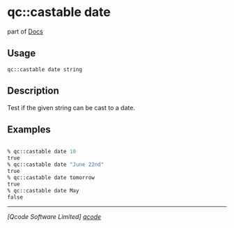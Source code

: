 qc::castable date
====================

part of [Docs](../index.md)

Usage
-----
`qc::castable date string`

Description
-----------
Test if the given string can be cast to a date.

Examples
--------
```tcl

% qc::castable date 10
true
% qc::castable date "June 22nd"
true
% qc::castable date tomorrow
true
% qc::castable date May
false
```

----------------------------------
*[Qcode Software Limited] [qcode]*

[qcode]: http://www.qcode.co.uk "Qcode Software"